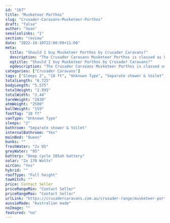 ```yaml
---
id: "167"
title: "Musketeer Porthos"
slug: "Crusader-Caravans-Musketeer-Porthos"
draft: "false"
author: "Sean"
seealsolinks: "1"
section: "review"
date: "2022-10-10T22:00:09+11:00"
meta:
  title: "Should I buy Musketeer Porthos by Crusader Caravans?"
  description: "The Crusader Caravans Musketeer Porthos is classed as Unknown Type, and sleeps 2 people. It is Australian made and comes in at 18 ft. It generally has Separate shower & toilet."
  ogtitle: "Should I buy Musketeer Porthos by Crusader Caravans?"
  ogdescription: "The Crusader Caravans Musketeer Porthos is classed as Unknown Type, and sleeps 2 people. It is Australian made and comes in at 18 ft. It generally has Separate shower & toilet."
categories: ["Crusader Caravans"]
tags: ["Sleeps 2", "18 ft", "Unknown Type", "Separate shower & toilet", "Full height", "Price Unknown", "Australian made"]
totalLength: "6.725"
bodyLength: "5.575"
totalHeight: "2.995"
totalWidth: "2.44"
tareWeight: "2030"
atmWeight: "2500"
ballWeight: "159"
footTag: "18 ft"
vanType: "Unknown Type"
sleeps: "2"
bathroom: "Separate shower & toilet"
internalBathroom: "Yes"
mainBed: "Queen"
bunks: ""
freshWater: "2x 95"
greyWater: "95"
battery: "Deep cycle 105ah battery"
solar: "2x 170 Watts"
airCon: "Yes"
hybrid: ""
roofType: "Full height"
towHitch: ""
price: Contact Seller
priceRangeMin: "Contact Seller"
priceRangeMax: "Contact Seller"
urlLink: "https://crusadercaravans.com.au/crusader-range/musketeer-porthos/"
aussieMade: "Australian made"
noImage: ""
featured: "no"
---
```

